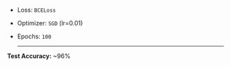 
- Loss: `BCELoss`
- Optimizer: `SGD` (lr=0.01)
- Epochs: `100`
  
  ---
  
**Test Accuracy:** ~96%
